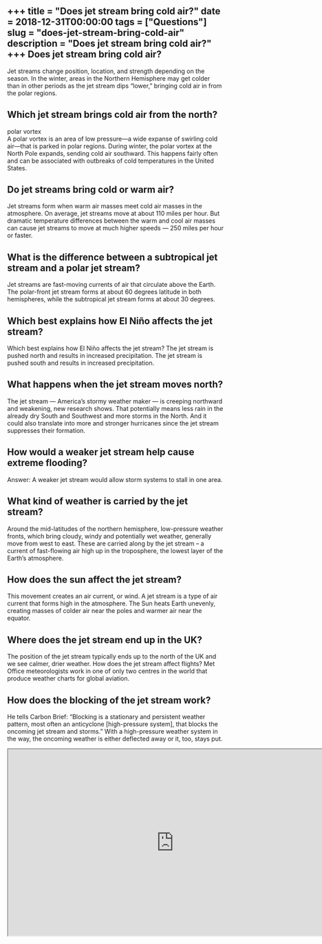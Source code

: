 +++
title = "Does jet stream bring cold air?"
date = 2018-12-31T00:00:00
tags = ["Questions"]
slug = "does-jet-stream-bring-cold-air"
description = "Does jet stream bring cold air?"
+++
Does jet stream bring cold air?
-------------------------------

Jet streams change position, location, and strength depending on the season. In the winter, areas in the Northern Hemisphere may get colder than in other periods as the jet stream dips “lower,” bringing cold air in from the polar regions.

Which jet stream brings cold air from the north?
------------------------------------------------

polar vortex  
A polar vortex is an area of low pressure—a wide expanse of swirling cold air—that is parked in polar regions. During winter, the polar vortex at the North Pole expands, sending cold air southward. This happens fairly often and can be associated with outbreaks of cold temperatures in the United States.

Do jet streams bring cold or warm air?
--------------------------------------

Jet streams form when warm air masses meet cold air masses in the atmosphere. On average, jet streams move at about 110 miles per hour. But dramatic temperature differences between the warm and cool air masses can cause jet streams to move at much higher speeds — 250 miles per hour or faster.

What is the difference between a subtropical jet stream and a polar jet stream?
-------------------------------------------------------------------------------

Jet streams are fast-moving currents of air that circulate above the Earth. The polar-front jet stream forms at about 60 degrees latitude in both hemispheres, while the subtropical jet stream forms at about 30 degrees.

Which best explains how El Niño affects the jet stream?
-------------------------------------------------------

Which best explains how El Niño affects the jet stream? The jet stream is pushed north and results in increased precipitation. The jet stream is pushed south and results in increased precipitation.

What happens when the jet stream moves north?
---------------------------------------------

The jet stream — America’s stormy weather maker — is creeping northward and weakening, new research shows. That potentially means less rain in the already dry South and Southwest and more storms in the North. And it could also translate into more and stronger hurricanes since the jet stream suppresses their formation.

How would a weaker jet stream help cause extreme flooding?
----------------------------------------------------------

Answer: A weaker jet stream would allow storm systems to stall in one area.

What kind of weather is carried by the jet stream?
--------------------------------------------------

Around the mid-latitudes of the northern hemisphere, low-pressure weather fronts, which bring cloudy, windy and potentially wet weather, generally move from west to east. These are carried along by the jet stream – a current of fast-flowing air high up in the troposphere, the lowest layer of the Earth’s atmosphere.

How does the sun affect the jet stream?
---------------------------------------

This movement creates an air current, or wind. A jet stream is a type of air current that forms high in the atmosphere. The Sun heats Earth unevenly, creating masses of colder air near the poles and warmer air near the equator.

Where does the jet stream end up in the UK?
-------------------------------------------

The position of the jet stream typically ends up to the north of the UK and we see calmer, drier weather. How does the jet stream affect flights? Met Office meteorologists work in one of only two centres in the world that produce weather charts for global aviation.

How does the blocking of the jet stream work?
---------------------------------------------

He tells Carbon Brief: “Blocking is a stationary and persistent weather pattern, most often an anticyclone \[high-pressure system\], that blocks the oncoming jet stream and storms.” With a high-pressure weather system in the way, the oncoming weather is either deflected away or it, too, stays put.

<iframe allow="accelerometer; autoplay; clipboard-write; encrypted-media; gyroscope; picture-in-picture" allowfullscreen="" class="__youtube_prefs__  epyt-is-override  no-lazyload" data-no-lazy="1" data-origheight="433" data-origwidth="770" data-skipgform_ajax_framebjll="" height="433" id="_ytid_62931" loading="lazy" src="https://www.youtube.com/embed/ZWh8LqzMVcQ?enablejsapi=1&autoplay=0&cc_load_policy=0&cc_lang_pref=&iv_load_policy=1&loop=0&modestbranding=0&rel=1&fs=1&playsinline=0&autohide=2&theme=dark&color=red&controls=1&" title="YouTube player" width="770"></iframe>